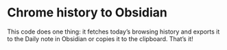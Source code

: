 # Chrome history to Obsidian
This code does one thing: it fetches today’s browsing history and exports it to the Daily note in Obsidian or copies it to the clipboard. That’s it!
